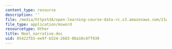 ```yaml
---
content_type: resource
description: ''
file: /media/https%3A/open-learning-course-data-rc.s3.amazonaws.com/21w-730-3-writing-and-the-environment-spring-2005/05422fb5ee9fb524268308a10c4ff939_Noel_narrative.doc
file_type: application/msword
resourcetype: Other
title: Noel_narrative.doc
uid: 05422fb5-ee9f-b524-2683-08a10c4ff939
---
```

